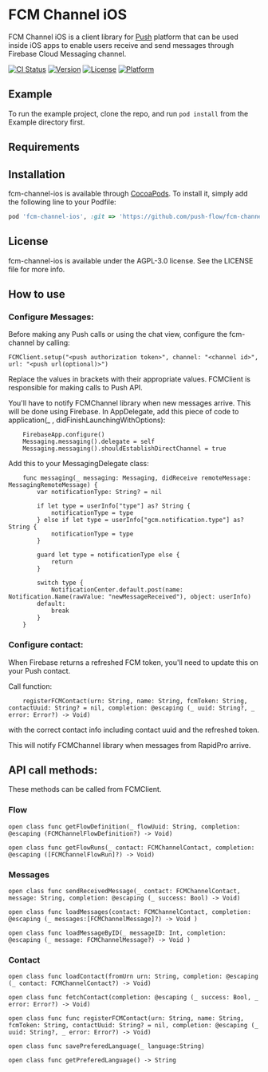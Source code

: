 # FCM Channel iOS

FCM Channel iOS is a client library for [Push](http://push.al) platform that can be used inside iOS apps to enable users receive and send messages through Firebase Cloud Messaging channel.

[![CI Status](http://img.shields.io/travis/rubenspessoa/fcm-channel-ios.svg?style=flat)](https://travis-ci.org/rubenspessoa/fcm-channel-ios)
[![Version](https://img.shields.io/cocoapods/v/fcm-channel-ios.svg?style=flat)](http://cocoapods.org/pods/fcm-channel-ios)
[![License](https://img.shields.io/cocoapods/l/fcm-channel-ios.svg?style=flat)](http://cocoapods.org/pods/fcm-channel-ios)
[![Platform](https://img.shields.io/cocoapods/p/fcm-channel-ios.svg?style=flat)](http://cocoapods.org/pods/fcm-channel-ios)

## Example

To run the example project, clone the repo, and run `pod install` from the Example directory first.

## Requirements

## Installation

fcm-channel-ios is available through [CocoaPods](http://cocoapods.org). To install
it, simply add the following line to your Podfile:

```ruby
pod 'fcm-channel-ios', :git => 'https://github.com/push-flow/fcm-channel-ios.git', :branch => 'master'
```

## License

fcm-channel-ios is available under the AGPL-3.0 license. See the LICENSE file for more info.


## How to use


### Configure Messages:
Before making any Push calls or using the chat view, configure the fcm-channel by calling:

`FCMClient.setup("<push authorization token>", channel: "<channel id>", url: "<push url(optional)>")`

Replace the values in brackets with their appropriate values.
FCMClient is responsible for making calls to Push API.

You'll have to notify FCMChannel library when new messages arrive. This will be done using Firebase.
In AppDelegate, add this piece of code to application(_ , didFinishLaunchingWithOptions):

~~~~
    FirebaseApp.configure()
    Messaging.messaging().delegate = self
    Messaging.messaging().shouldEstablishDirectChannel = true
~~~~

Add this to your MessagingDelegate class:

~~~~
    func messaging(_ messaging: Messaging, didReceive remoteMessage: MessagingRemoteMessage) {
        var notificationType: String? = nil
        
        if let type = userInfo["type"] as? String {
            notificationType = type
        } else if let type = userInfo["gcm.notification.type"] as? String {
            notificationType = type
        }
        
        guard let type = notificationType else {
            return
        }
        
        switch type {
            NotificationCenter.default.post(name: Notification.Name(rawValue: "newMessageReceived"), object: userInfo)
        default:
            break
        }
    }
~~~~

### Configure contact:

When Firebase returns a refreshed FCM token, you'll need to update this on your Push contact.

Call function:

~~~~
    registerFCMContact(urn: String, name: String, fcmToken: String, contactUuid: String? = nil, completion: @escaping (_ uuid: String?, _ error: Error?) -> Void)    
~~~~

with the correct contact info including contact uuid and the refreshed token.


This will notify FCMChannel library when messages from RapidPro arrive.

## API call methods:

These methods can be called from FCMClient.

### Flow

`open class func getFlowDefinition(_ flowUuid: String, completion: @escaping (FCMChannelFlowDefinition?) -> Void)`

`open class func getFlowRuns(_ contact: FCMChannelContact, completion: @escaping ([FCMChannelFlowRun]?) -> Void)`

### Messages
`open class func sendReceivedMessage(_ contact: FCMChannelContact, message: String, completion: @escaping (_ success: Bool) -> Void)`

`open class func loadMessages(contact: FCMChannelContact, completion: @escaping (_ messages:[FCMChannelMessage]?) -> Void )`

`open class func loadMessageByID(_ messageID: Int, completion: @escaping (_ message: FCMChannelMessage?) -> Void ) `

### Contact
`open class func loadContact(fromUrn urn: String, completion: @escaping (_ contact: FCMChannelContact?) -> Void) `

`open class func fetchContact(completion: @escaping (_ success: Bool, _ error: Error?) -> Void) `

`open class func func registerFCMContact(urn: String, name: String, fcmToken: String, contactUuid: String? = nil, completion: @escaping (_ uuid: String?, _ error: Error?) -> Void) `

`open class func savePreferedLanguage(_ language:String) `

`open class func getPreferedLanguage() -> String`


